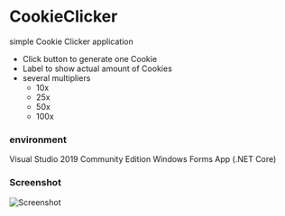 # CookieClicker

simple Cookie Clicker application

* Click button to generate one Cookie
* Label to show actual amount of Cookies
* several multipliers
  * 10x
  * 25x
  * 50x
  * 100x
  
### environment

Visual Studio 2019 Community Edition
Windows Forms App (.NET Core)

### Screenshot

![Screenshot](https://deckelmouck.github.com/CookieClicker/images/screenshot01.PNG)
